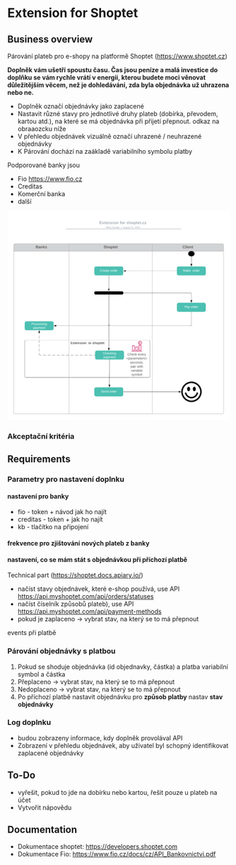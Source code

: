 # Extension for Shoptet

## Business overview

Párování plateb pro e-shopy na platformě Shoptet (<https://www.shoptet.cz>)

**Doplněk vám ušetří spoustu času. Čas jsou peníze a malá investice do doplňku se vám rychle vrátí v energii, kterou budete moci věnovat důležitějším věcem, než je dohledávání, zda byla objednávka už uhrazena nebo ne.**

* Doplněk označí objednávky jako zaplacené
* Nastavit různé stavy pro jednotlivé druhy plateb (dobírka, převodem, kartou atd.), na které se má objednávka při přijetí přepnout. odkaz na obraaozcku níže
* V přehledu objednávek vizuálně označí uhrazené / neuhrazené objednávky
* K Párování dochází na zaákladě variabilního symbolu platby

Podporované banky jsou

* Fio <https://www.fio.cz>
* Creditas
* Komerční banka
* další

![Activity diagram](/img/activity.png)

### Akceptační kritéria

## Requirements

### Parametry pro nastavení doplnku

#### nastavení pro banky

* fio - token + návod jak ho najít  
* creditas - token + jak ho najít  
* kb - tlačítko na připojení

#### frekvence pro zjištování nových plateb z banky

#### nastavení, co se mám stát s objednávkou při příchozí platbě

Technical part
(https://shoptet.docs.apiary.io/)

* načíst stavy objednávek, které e-shop používá, use API https://api.myshoptet.com/api/orders/statuses
* načíst číselník způsobů plateb), use API https://api.myshoptet.com/api/payment-methods
* pokud je zaplaceno -> vybrat stav, na který se to má přepnout  

events při platbě

### Párování objednávky s platbou

1. Pokud se shoduje objednávka (id objednavky, částka) a platba variabilní symbol a částka
2. Přeplaceno -> vybrat stav, na který se to má přepnout
3. Nedoplaceno -> vybrat stav, na který se to má přepnout  
4. Po příchozí platbě nastavit objednávku pro **způsob platby** nastav **stav objednávky**

### Log doplnku

* budou zobrazeny informace, kdy doplněk provolával API
* Zobrazení v přehledu objednávek, aby uživatel byl schopný identifikovat zaplacené objednávky

## To-Do

* vyřešit, pokud to jde na dobírku nebo kartou, řešit pouze u plateb na účet
* Vytvořit nápovědu  

## Documentation

* Dokumentace shoptet: <https://developers.shoptet.com>
* Dokumentace Fio: <https://www.fio.cz/docs/cz/API_Bankovnictvi.pdf>
